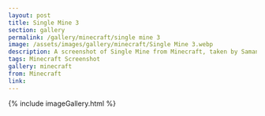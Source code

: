 ```yaml
---
layout: post
title: Single Mine 3
section: gallery
permalink: /gallery/minecraft/single mine 3
image: /assets/images/gallery/minecraft/Single Mine 3.webp
description: A screenshot of Single Mine from Minecraft, taken by Samantha Says.
tags: Minecraft Screenshot
gallery: minecraft
from: Minecraft
link: 
---
```

{% include imageGallery.html %}